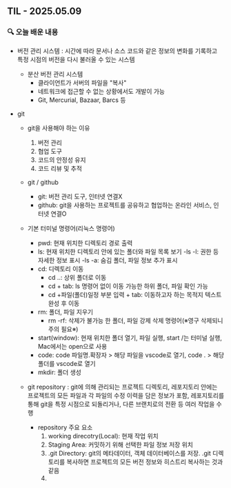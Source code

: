 ## TIL - 2025.05.09

### 🔍 오늘 배운 내용
- 버전 관리 시스템
  : 시간에 따라 문서나 소스 코드와 같은 정보의 변화를 기록하고 특정 시점의 버전을 다시 불러올 수 있는 시스템
  - 분산 버전 관리 시스템
    - 클라이언트가 서버의 파일을 "복사"
    - 네트워크에 접근할 수 없는 상황에서도 개발이 가능
    - Git, Mercurial, Bazaar, Barcs 등
      
- git
  - git을 사용해야 하는 이유
    1. 버전 관리
    2. 협업 도구
    3. 코드의 안정성 유지
    4. 코드 리뷰 및 추적
       
  - git / github
    - git: 버전 관리 도구, 인터넷 연결X
    - github: git을 사용하는 프로젝트를 공유하고 협업하는 온라인 서비스, 인터넷 연결O
      
  - 기본 터미널 명령어(리눅스 명령어)
    - pwd: 현재 위치한 디렉토리 경로 출력
    - ls: 현재 위치한 디렉토리 안에 있는 폴더와 파일 목록 보기
      -ls -l: 권한 등 자세한 정보 표시
      -ls -a: 숨김 폴더, 파일 정보 추가 표시
    - cd: 디렉토리 이동
      - cd ..: 상위 폴더로 이동
      - cd + tab: ls 명령어 없이 이동 가능한 하위 폴더, 파일 확인 가능
      - cd +파일(폴더)일정 부분 입력 + tab: 이동하고자 하는 목적지 텍스트 완성 후 이동
    - rm: 폴더, 파일 지우기
      - rm -rf: 삭제가 불가능 한 폴더, 파일 강제 삭제 명령어(※영구 삭제되니 주의 필요※)
    - start(window): 현재 위치한 폴더 열기, 파일 실행, start /는 터미널 실행, Mac에서는 open으로 사용
    - code: code 파일명.확장자 > 해당 파일을 vscode로 열기, code . > 해당 폴더를 vscode로 열기
    - mkdir: 폴더 생성
      
  - git repository
    : git에 의해 관리되는 프로젝트 디렉토리, 레포지토리 안에는 프로젝트의 모든 파일과 각 파일의 수정 이력을 담은 정보가 포함, 레포지토리를 통해 git을 특정 시점으로 되돌리거나, 다른 브랜치로의 전환 등 여러 작업을 수행

    - repository 주요 요소
        1. working direcotry(Local): 현재 작업 위치
        2. Staging Area: 커밋하기 위해 선택한 파일 정보 저장 위치
        3. .git Directory: git의 메타데이터, 객체 데이터베이스를 저장. .git 디렉토리를 복사하면 프로젝트의 모든 버전 정보와 히스트리 복사하는 것과 같음
        4. 
    
    

